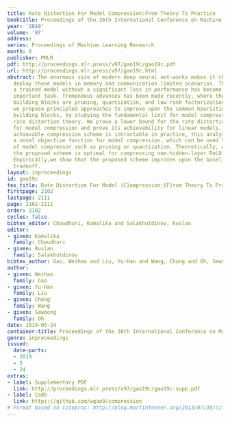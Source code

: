 ```yaml
---
title: Rate Distortion For Model Compression:From Theory To Practice
booktitle: Proceedings of the 36th International Conference on Machine Learning
year: '2019'
volume: '97'
address: 
series: Proceedings of Machine Learning Research
month: 0
publisher: PMLR
pdf: http://proceedings.mlr.press/v97/gao19c/gao19c.pdf
url: http://proceedings.mlr.press/v97/gao19c.html
abstract: The enormous size of modern deep neural net-works makes it challenging to
  deploy those models in memory and communication limited scenarios. Thus, compressing
  a trained model without a significant loss in performance has become an increasingly
  important task. Tremendous advances has been made recently, where the main technical
  building blocks are pruning, quantization, and low-rank factorization. In this paper,
  we propose principled approaches to improve upon the common heuristics used in those
  building blocks, by studying the fundamental limit for model compression via the
  rate distortion theory. We prove a lower bound for the rate distortion function
  for model compression and prove its achievability for linear models. Although this
  achievable compression scheme is intractable in practice, this analysis motivates
  a novel objective function for model compression, which can be used to improve classes
  of model compressor such as pruning or quantization. Theoretically, we prove that
  the proposed scheme is optimal for compressing one-hidden-layer ReLU neural networks.
  Empirically,we show that the proposed scheme improves upon the baseline in the compression-accuracy
  tradeoff.
layout: inproceedings
id: gao19c
tex_title: Rate Distortion For Model {C}ompression:{F}rom Theory To Practice
firstpage: 2102
lastpage: 2111
page: 2102-2111
order: 2102
cycles: false
bibtex_editor: Chaudhuri, Kamalika and Salakhutdinov, Ruslan
editor:
- given: Kamalika
  family: Chaudhuri
- given: Ruslan
  family: Salakhutdinov
bibtex_author: Gao, Weihao and Liu, Yu-Han and Wang, Chong and Oh, Sewoong
author:
- given: Weihao
  family: Gao
- given: Yu-Han
  family: Liu
- given: Chong
  family: Wang
- given: Sewoong
  family: Oh
date: 2019-05-24
container-title: Proceedings of the 36th International Conference on Machine Learning
genre: inproceedings
issued:
  date-parts:
  - 2019
  - 5
  - 24
extras:
- label: Supplementary PDF
  link: http://proceedings.mlr.press/v97/gao19c/gao19c-supp.pdf
- label: Code
  link: https://github.com/wgao9/compression
# Format based on citeproc: http://blog.martinfenner.org/2013/07/30/citeproc-yaml-for-bibliographies/
---
```

